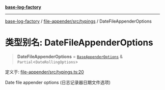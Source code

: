 [**base-log-factory**](../../../../index.md)

***

[base-log-factory](../../../../index.md) / [file-appender/src/typings](../index.md) / DateFileAppenderOptions

# 类型别名: DateFileAppenderOptions

> **DateFileAppenderOptions** = [`BaseAppenderOptions`](BaseAppenderOptions.md) & `Partial`\<`DateRollingOptions`\>

定义于: [file-appender/src/typings.ts:20](https://github.com/fengxinming/log-base/blob/f6c9069a5cd1f743106018a69d7fd4022e94fab6/packages/file-appender/src/typings.ts#L20)

Date file appender options (日志记录器日期文件选项)
